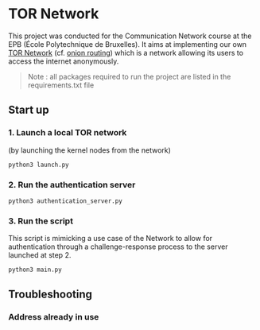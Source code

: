 # TOR Network 

This project was conducted for the Communication Network course at the EPB (École Polytechnique de Bruxelles). 
It aims at implementing our own 
[TOR Network](https://en.wikipedia.org/wiki/Tor_(network)) 
(cf. [onion routing](https://en.wikipedia.org/wiki/Onion_routing))
which is a network allowing its users to access the internet anonymously.

> Note : all packages required to run the project are listed in the requirements.txt file

## Start up

### 1. Launch a local TOR network 

(by launching the kernel nodes from the network)
```
python3 launch.py
```

### 2. Run the authentication server

```
python3 authentication_server.py
```


### 3. Run the script

This script is mimicking a use case of the Network to allow for authentication
through a challenge-response process to the server launched at step 2.
```
python3 main.py
```


## Troubleshooting

### Address already in use

